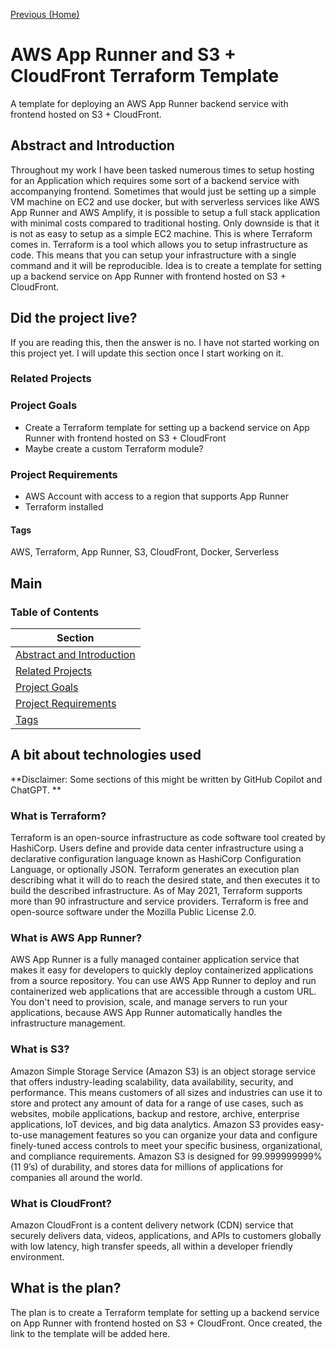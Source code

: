 <!-- Each page should have a link to the previous page and (if applicable)the next page. -->
[Previous (Home)](../../README.md)

<!-- Specify the project name, use Pascal Case with spaces. For example, "2M Ham Radio Amplifier". -->
# AWS App Runner and S3 + CloudFront Terraform Template
A template for deploying an AWS App Runner backend service with frontend hosted on S3 + CloudFront.

<!-- Short description of the project and what it is. -->
## Abstract and Introduction
Throughout my work I have been tasked numerous times to setup hosting for an Application which requires
some sort of a backend service with accompanying frontend. Sometimes that would just be setting up a simple VM machine on EC2 and use docker, but with serverless services like AWS App Runner and AWS Amplify, it is possible to setup a full stack application with minimal costs compared to traditional hosting. Only downside is that it is not as easy to setup as a simple EC2 machine. This is where Terraform comes in. Terraform is a tool which allows you to setup infrastructure as code. This means that you can setup your infrastructure with a single command and it will be reproducible. Idea is to create a template for setting up a backend service on App Runner with frontend hosted on S3 + CloudFront. 

<!-- Did the project live section start-->
## Did the project live?
If you are reading this, then the answer is no. I have not started working on this project yet. I will update this section once I start working on it.

<!-- List the projects that could be related to this project. For example, if this project is a 2M Ham Radio Amplifier, then the related projects could be a 70cm Ham Radio Amplifier and a 6M Ham Radio Amplifier. -->
### Related Projects

<!-- List the goals of the project. For example, if this project is a 2M Ham Radio Amplifier, then the goals could be to build a 2M Ham Radio Amplifier that is capable of 100W output. -->
### Project Goals
- Create a Terraform template for setting up a backend service on App Runner with frontend hosted on S3 + CloudFront
- Maybe create a custom Terraform module?

<!-- List the requirements of the project. For example, if this project is a 2M Ham Radio Amplifier, then the requirements could be W6PXL pallet, some coax, etc -->
### Project Requirements
- AWS Account with access to a region that supports App Runner
- Terraform installed

<!-- Tags are used to categorize projects. For example, if this project is a 2M Ham Radio Amplifier, then the tags could be "Ham Radio", "Radio Engineering" -->
#### Tags
AWS, Terraform, App Runner, S3, CloudFront, Docker, Serverless
## Main

### Table of Contents
| Section  |
| ---  |
| [Abstract and Introduction](#abstract-and-introduction) | 
| [Related Projects](#related-projects) | 
| [Project Goals](#project-goals) | 
| [Project Requirements](#project-requirements) | 
| [Tags](#tags) | 

## A bit about technologies used
**Disclaimer: Some sections of this might be written by GitHub Copilot and ChatGPT.
**


### What is Terraform?
Terraform is an open-source infrastructure as code software tool created by HashiCorp. Users define and provide data center infrastructure using a declarative configuration language known as HashiCorp Configuration Language, or optionally JSON. Terraform generates an execution plan describing what it will do to reach the desired state, and then executes it to build the described infrastructure. As of May 2021, Terraform supports more than 90 infrastructure and service providers. Terraform is free and open-source software under the Mozilla Public License 2.0. 

### What is AWS App Runner?
AWS App Runner is a fully managed container application service that makes it easy for developers to quickly deploy containerized applications from a source repository. You can use AWS App Runner to deploy and run containerized web applications that are accessible through a custom URL. You don't need to provision, scale, and manage servers to run your applications, because AWS App Runner automatically handles the infrastructure management.

### What is S3?
Amazon Simple Storage Service (Amazon S3) is an object storage service that offers industry-leading scalability, data availability, security, and performance. This means customers of all sizes and industries can use it to store and protect any amount of data for a range of use cases, such as websites, mobile applications, backup and restore, archive, enterprise applications, IoT devices, and big data analytics. Amazon S3 provides easy-to-use management features so you can organize your data and configure finely-tuned access controls to meet your specific business, organizational, and compliance requirements. Amazon S3 is designed for 99.999999999% (11 9’s) of durability, and stores data for millions of applications for companies all around the world.

### What is CloudFront?
Amazon CloudFront is a content delivery network (CDN) service that securely delivers data, videos, applications, and APIs to customers globally with low latency, high transfer speeds, all within a developer friendly environment.

## What is the plan?
The plan is to create a Terraform template for setting up a backend service on App Runner with frontend hosted on S3 + CloudFront. Once created, the link to the template will be added here.